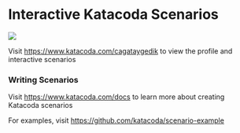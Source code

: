 # Interactive Katacoda Scenarios

[![](http://shields.katacoda.com/katacoda/cagataygedik/count.svg)](https://www.katacoda.com/cagataygedik "Get your profile on Katacoda.com")

Visit https://www.katacoda.com/cagataygedik to view the profile and interactive scenarios

### Writing Scenarios
Visit https://www.katacoda.com/docs to learn more about creating Katacoda scenarios

For examples, visit https://github.com/katacoda/scenario-example
